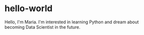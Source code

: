 # hello-world
Hello, I'm Maria. I'm interested in learning Python and dream about becoming Data Scientist in the future.
